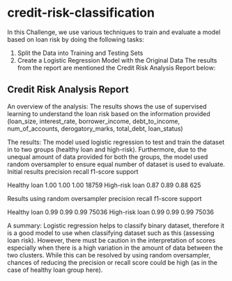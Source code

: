 # credit-risk-classification

In this Challenge, we use various techniques to train and evaluate a model based on loan risk by doing the following tasks:
1. Split the Data into Training and Testing Sets
2. Create a Logistic Regression Model with the Original Data
The results from the report are mentioned the Credit Risk Analysis Report below:

## Credit Risk Analysis Report 
An overview of the analysis: The results shows the use of supervised learning to understand the loan risk based on the information provided (loan_size,	interest_rate,	borrower_income,	debt_to_income,	num_of_accounts,	derogatory_marks,	total_debt,	loan_status)

The results: The model used logistic regression to test and train the dataset in to two groups (healthy loan and high-risk). Furthermore, due to the unequal amount of data provided for both the groups, the model used random oversampler to ensure equal number of dataset is used to evaluate. 
Initial results 
                precision    recall  f1-score   support

  Healthy loan       1.00      1.00      1.00     18759
High-risk loan       0.87      0.89      0.88       625

Results using random oversampler
                precision    recall  f1-score   support

  Healthy loan       0.99      0.99      0.99     75036
High-risk loan       0.99      0.99      0.99     75036

A summary: Logistic regression helps to classify binary dataset, therefore it is a good model to use when classifying dataset such as this (assessing loan risk). However, there must be caution in the interpretation of scores especially when there is a high variation in the amount of data between the two clusters. While this can be resolved by using random oversampler, chances of reducing the precision or recall score could be high (as in the case of healthy loan group here).


